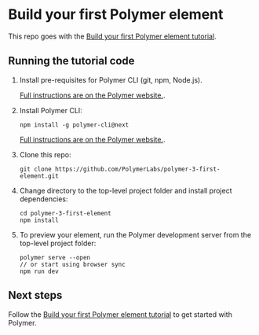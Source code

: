 # Build your first Polymer element

This repo goes with the [Build your first Polymer element tutorial](https://www.polymer-project.org/3.0/start/first-element/intro).

## Running the tutorial code

1.  Install pre-requisites for Polymer CLI (git, npm, Node.js).

    [Full instructions are on the Polymer website.](https://www.polymer-project.org/3.0/docs/tools/polymer-cli).

2.  Install Polymer CLI:

        npm install -g polymer-cli@next

    [Full instructions are on the Polymer website.](https://www.polymer-project.org/3.0/docs/tools/polymer-cli).

3.  Clone this repo:

        git clone https://github.com/PolymerLabs/polymer-3-first-element.git

4.  Change directory to the top-level project folder and install project dependencies:

        cd polymer-3-first-element
        npm install

5.  To preview your element, run the Polymer development server from the top-level project folder:

        polymer serve --open
        // or start using browser sync
        npm run dev

## Next steps

Follow the [Build your first Polymer element tutorial](https://www.polymer-project.org/3.0/start/first-element/intro) to get started with Polymer.
